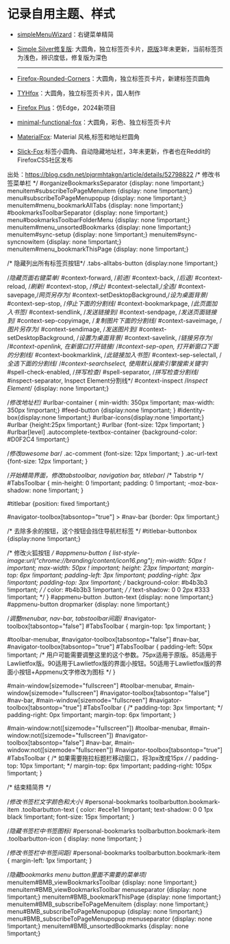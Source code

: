 #  记录自用主题、样式
- [simpleMenuWizard](https://github.com/stonecrusher/simpleMenuWizard)：右键菜单精简

- [Simple Silver修复版](https://github.com/benzBrake/FirefoxCustomize/tree/master/UserThemes/Simple%20Silver): 大圆角，独立标签页卡片，[原版](https://github.com/CristianDragos/FirefoxThemes/tree/master/Simplify%20Silver%20Peach)3年未更新，当前标签页为浅色，辨识度低，修复版为深色
  
  ---
- [Firefox-Rounded-Corners](https://github.com/Khalylexe/Firefox-Rounded-Theme)：大圆角，独立标签页卡片，新建标签页圆角

- [TYHfox](https://github.com/tyuhao/TYHfox?tab=readme-ov-file)：大圆角，独立标签页卡片，国人制作
- [Firefox Plus](https://github.com/amnweb/firefox-plus)：仿Edge，2024新项目
- [minimal-functional-fox](https://github.com/spencerwooo/minimal-functional-fox)：大圆角，彩色、独立标签页卡片
- [MaterialFox](https://github.com/muckSponge/MaterialFox): Material 风格,标签和地址栏圆角
- [Slick-Fox](https://github.com/Etesam913/slick-fox):标签小圆角、自动隐藏地址栏，3年未更新，作者也在Reddit的FirefoxCSS社区发布

出处：https://blog.csdn.net/pjqrmhtakgn/article/details/52798822
/* 修改书签菜单栏 */
#organizeBookmarksSeparator {display: none !important;}
menuitem#subscribeToPageMenuitem {display: none !important;}
menu#subscribeToPageMenupopup {display: none !important;}
menuitem#menu_bookmarkAllTabs {display: none !important;}
#bookmarksToolbarSeparator {display: none !important;}
menu#bookmarksToolbarFolderMenu {display: none !important;}
menuitem#menu_unsortedBookmarks {display: none !important;}
menuitem#sync-setup {display: none !important;}
menuitem#sync-syncnowitem {display: none !important;}
menuitem#menu_bookmarkThisPage {display: none !important;}
 
/* 隐藏列出所有标签页按钮*/
.tabs-alltabs-button {display:none !important;} 
 
/*隐藏页面右键菜单*/
#context-forward, /*前进*/
#context-back, /*后退*/
#context-reload, /*刷新*/
#context-stop, /*停止*/
#context-selectall,/*全选*/
#context-savepage,/*网页另存为*/
#context-setDesktopBackground,/*设为桌面背景*/
#context-sep-stop, /*停止下面的分割线*/
#context-bookmarkpage, /*此页面加入书签*/
#context-sendlink, /*发送链接到*/
#context-sendpage, /*发送页面链接到*/
#context-sep-copyimage, /*复制图片下面的分割线*/
#context-saveimage, /*图片另存为*/
#context-sendimage, /*发送图片到*/
#context-setDesktopBackground, /*设置为桌面背景*/
#context-savelink, /*链接另存为*/
/*#context-openlink, 在新窗口打开链接*/
/*#context-sep-open, 打开新窗口下面的分割线*/
#context-bookmarklink, /*此链接加入书签*/
#context-sep-selectall, /*全选下面的分割线*/
/*#context-searchselect, 使用默认搜索引擎搜索关键字*/
#spell-check-enabled, /*拼写检查*/
#spell-separator, /*拼写检查分割线*/
#inspect-separator, Inspect Element分割线*/
#context-inspect /*Inspect Element*/
{display: none !important;}
 
/*修改地址栏*/
#urlbar-container { min-width: 350px !important; max-width: 350px !important;}
#feed-button {display:none !important; }
#identity-box{display:none !important;}
#urlbar-icons{display:none !important;}
#urlbar {height:25px !important;}
#urlbar {font-size: 12px !important; }
#urlbar[level] .autocomplete-textbox-container {background-color: #D0F2C4 !important;}
 
/*修改awesome bar*/
.ac-comment {font-size: 12px !important; }
.ac-url-text {font-size: 12px !important; }
 
/*开始精简界面，修改tabstoolbar, navigation bar, titlebar*/
/* Tabstrip */
#TabsToolbar {
min-height: 0 !important;
padding: 0 !important;
-moz-box-shadow: none !important;
}
 
#titlebar {position: fixed !important;} 
 
#navigator-toolbox[tabsontop="true"] > #nav-bar {border: 0px !important;}
 
/* 去除多余的按钮，这个按钮会挡住导航栏标签 */
#titlebar-buttonbox {display:none !important;}
 
/* 修改火狐按钮 */
#appmenu-button {
list-style-image:url("chrome://branding/content/icon16.png");
min-width: 50px ! important;
max-width: 50px ! important;
height: 23px !important;
margin-top: 6px !important;
padding-left: 3px !important;
padding-right: 3px !important;
padding-top: 3px !important;
/* background-color: #b4b3b3 !important; */
/* color: #b4b3b3 !important; */
/* text-shadow: 0 0 2px #333 !important; */
}
#appmenu-button .button-text {display: none !important;}
#appmenu-button dropmarker {display: none !important;}
 
/*调整menubar, nav-bar, tabstoolbar间距*/
#navigator-toolbox[tabsontop="false"] #TabsToolbar {
margin-top: 1px !important;
}
 
#toolbar-menubar,
#navigator-toolbox[tabsontop="false"] #nav-bar,
#navigator-toolbox[tabsontop="true"] #TabsToolbar {
padding-left: 50px !important; /* 用户可能需要调整这里的这个参数。75px适用于原版。85适用于Lawlietfox版。90适用于Lawlietfox版的界面小按钮。50适用于Lawlietfox版的界面小按钮+Appmenu文字修改为图标 */
}
 
#main-window[sizemode="fullscreen"] #toolbar-menubar,
#main-window[sizemode="fullscreen"] #navigator-toolbox[tabsontop="false"] #nav-bar,
#main-window[sizemode="fullscreen"] #navigator-toolbox[tabsontop="true"] #TabsToolbar {
 /* padding-top: 3px !important; */
padding-right: 0px !important;
margin-top: 6px !important;
}
 
#main-window:not([sizemode="fullscreen"]) #toolbar-menubar,
#main-window:not([sizemode="fullscreen"]) #navigator-toolbox[tabsontop="false"] #nav-bar,
#main-window:not([sizemode="fullscreen"]) #navigator-toolbox[tabsontop="true"] #TabsToolbar {
/* 如果需要拖拉标题栏移动窗口，将3px改成15px */ 
/* padding-top: 10px !important; */
margin-top: 6px !important;
padding-right: 105px !important;
}
 
/* 结束精简界 */
 
/*修改书签栏文字颜色和大小*/
#personal-bookmarks toolbarbutton.bookmark-item .toolbarbutton-text {
color: #ece1e1 !important;
text-shadow: 0 0 1px black !important;
font-size: 15px !important;
}
 
/*隐藏书签栏中书签图标*/
#personal-bookmarks toolbarbutton.bookmark-item .toolbarbutton-icon {
display: none !important;
}
 
/*修改书签栏中书签间距*/
#personal-bookmarks toolbarbutton.bookmark-item {
margin-left: 1px !important;
}
 
/*隐藏bookmarks menu button里面不需要的菜单项*/
menuitem#BMB_viewBookmarksToolbar {display: none !important;}
menuitem#BMB_viewBookmarksToolbar menuseparator {display: none !important;}
menuitem#BMB_bookmarkThisPage {display: none !important;}
menuitem#BMB_subscribeToPageMenuitem {display: none !important;}
menu#BMB_subscribeToPageMenupopup {display: none !important;}
menu#BMB_subscribeToPageMenupopup menuseparator {display: none !important;}
menuitem#BMB_unsortedBookmarks {display: none !important;}
